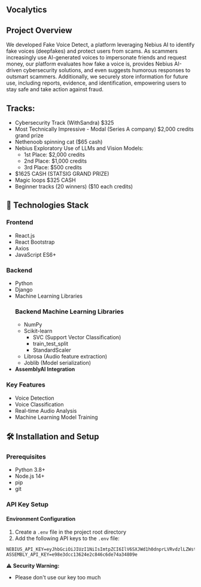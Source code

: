 ## Vocalytics

## Project Overview

We developed Fake Voice Detect, a platform leveraging Nebius AI to identify fake voices (deepfakes) and protect users from scams. As scammers increasingly use AI-generated voices to impersonate friends and request money, our platform evaluates how fake a voice is, provides Nebius AI-driven cybersecurity solutions, and even suggests humorous responses to outsmart scammers. Additionally, we securely store information for future use, including reports, evidence, and identification, empowering users to stay safe and take action against fraud.

## Tracks: 
- Cybersecurity Track (WithSandra) $325
- Most Technically Impressive - Modal (Series A company) $2,000 credits grand prize
- Nethenoob spinning cat ($65 cash)
- Nebius Exploratory Use of LLMs and Vision Models:
    - 1st Place: $2,000 credits
    - 2nd Place: $1,000 credits
    - 3rd Place: $500 credits
- $1625 CASH (STATSIG GRAND PRIZE)
- Magic loops $325 CASH
- Beginner tracks (20 winners) ($10 each credits) 

## 🚀 Technologies Stack

### Frontend
- React.js
- React Bootstrap
- Axios
- JavaScript ES6+

### Backend
- Python
- Django
- Machine Learning Libraries
  ### Backend Machine Learning Libraries
  - NumPy
  - Scikit-learn
    - SVC (Support Vector Classification)
    - train_test_split
    - StandardScaler
  - Librosa (Audio feature extraction)
  - Joblib (Model serialization)
- **AssemblyAI Integration**

### Key Features
- Voice Detection
- Voice Classification
- Real-time Audio Analysis
- Machine Learning Model Training

## 🛠 Installation and Setup

### Prerequisites
- Python 3.8+
- Node.js 14+
- pip
- git


### API Key Setup

#### Environment Configuration

1. Create a `.env` file in the project root directory
2. Add the following API keys to the `.env` file:

```
NEBIUS_API_KEY=eyJhbGciOiJIUzI1NiIsImtpZCI6IlV6SXJWd1h0dnprLVRvdzlLZWstc0M1akptWXBvX1VaVkxUZlpnMDRlOFUiLCJ0eXAiOiJKV1QifQ.eyJzdWIiOiJnb29nbGUtb2F1dGgyfDExMTY5ODA4MDkyNDAxNzkyMjcxOSIsInNjb3BlIjoib3BlbmlkIG9mZmxpbmVfYWNjZXNzIiwiaXNzIjoiYXBpX2tleV9pc3N1ZXIiLCJhdWQiOlsiaHR0cHM6Ly9uZWJpdXMtaW5mZXJlbmNlLmV1LmF1dGgwLmNvbS9hcGkvdjIvIl0sImV4cCI6MTg5NDY1NTAyMCwidXVpZCI6Ijc2NGNlOTc1LWI4ZjUtNDNkNi1hMTI1LTgzNDQwY2Y5MWVmYSIsIm5hbWUiOiJVbm5hbWVkIGtleSIsImV4cGlyZXNfYXQiOiIyMDMwLTAxLTE0VDIxOjAzOjQwKzAwMDAifQ.UXQkWATEndFFSgnZss62eQ9c7S64AfGLy2qOLJtDKQ8
ASSEMBLY_API_KEY=e98e3dcc13624e2c846c6de74a34809e
```

⚠️ **Security Warning:**
- Please don't use our key too much



